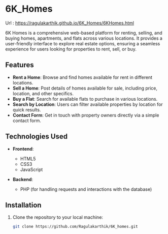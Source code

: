 # 6K_Homes

Url : https://ragulakarthik.github.io/6K_Homes/6KHomes.html


6K Homes is a comprehensive web-based platform for renting, selling, and buying homes, apartments, and flats across various locations. It provides a user-friendly interface to explore real estate options, ensuring a seamless experience for users looking for properties to rent, sell, or buy.

## Features

- **Rent a Home**: Browse and find homes available for rent in different locations.
- **Sell a Home**: Post details of homes available for sale, including price, location, and other specifics.
- **Buy a Flat**: Search for available flats to purchase in various locations.
- **Search by Location**: Users can filter available properties by location for quick results.
- **Contact Form**: Get in touch with property owners directly via a simple contact form.

## Technologies Used

- **Frontend**:
  - HTML5
  - CSS3
  - JavaScript

- **Backend**:
  - PHP (for handling requests and interactions with the database)

## Installation

1. Clone the repository to your local machine:
   ```bash
   git clone https://github.com/Ragulakarthik/6K_homes.git
